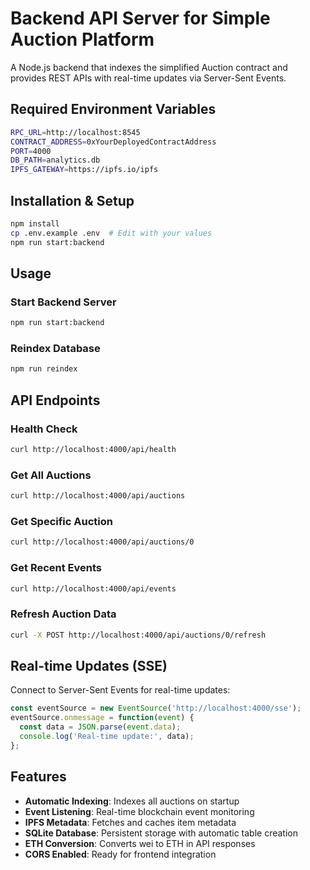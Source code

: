 # Backend API Server for Simple Auction Platform

A Node.js backend that indexes the simplified Auction contract and provides REST APIs with real-time updates via Server-Sent Events.

## Required Environment Variables

```bash
RPC_URL=http://localhost:8545
CONTRACT_ADDRESS=0xYourDeployedContractAddress
PORT=4000
DB_PATH=analytics.db
IPFS_GATEWAY=https://ipfs.io/ipfs
```

## Installation & Setup

```bash
npm install
cp .env.example .env  # Edit with your values
npm run start:backend
```

## Usage

### Start Backend Server
```bash
npm run start:backend
```

### Reindex Database
```bash
npm run reindex
```

## API Endpoints

### Health Check
```bash
curl http://localhost:4000/api/health
```

### Get All Auctions
```bash
curl http://localhost:4000/api/auctions
```

### Get Specific Auction
```bash
curl http://localhost:4000/api/auctions/0
```

### Get Recent Events
```bash
curl http://localhost:4000/api/events
```

### Refresh Auction Data
```bash
curl -X POST http://localhost:4000/api/auctions/0/refresh
```

## Real-time Updates (SSE)

Connect to Server-Sent Events for real-time updates:

```javascript
const eventSource = new EventSource('http://localhost:4000/sse');
eventSource.onmessage = function(event) {
  const data = JSON.parse(event.data);
  console.log('Real-time update:', data);
};
```

## Features

- **Automatic Indexing**: Indexes all auctions on startup
- **Event Listening**: Real-time blockchain event monitoring
- **IPFS Metadata**: Fetches and caches item metadata
- **SQLite Database**: Persistent storage with automatic table creation
- **ETH Conversion**: Converts wei to ETH in API responses
- **CORS Enabled**: Ready for frontend integration
